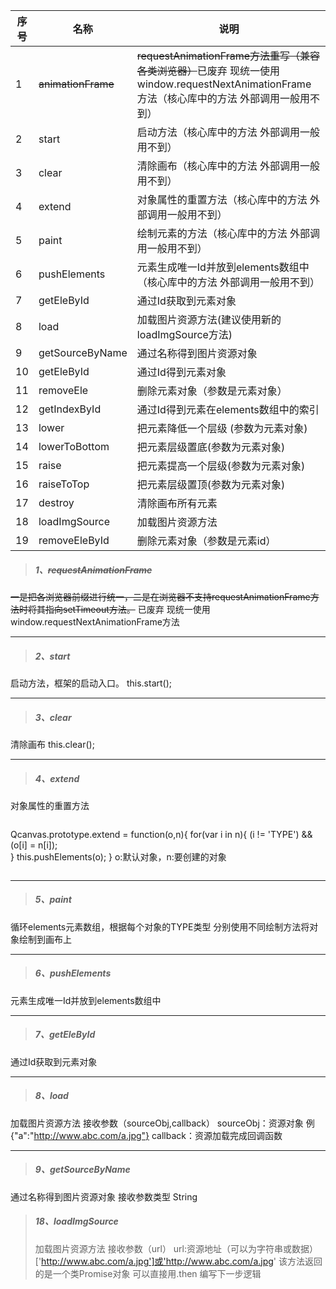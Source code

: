 序号|名称|说明
---|---|---
1|~~animationFrame~~|~~requestAnimationFrame方法重写（兼容各类浏览器）~~已废弃 现统一使用window.requestNextAnimationFrame方法（核心库中的方法 外部调用一般用不到）
2|start|启动方法（核心库中的方法 外部调用一般用不到）
3|clear|清除画布（核心库中的方法 外部调用一般用不到）
4|extend|对象属性的重置方法（核心库中的方法 外部调用一般用不到）
5|paint|绘制元素的方法（核心库中的方法 外部调用一般用不到）
6|pushElements|元素生成唯一Id并放到elements数组中 （核心库中的方法 外部调用一般用不到）
7|getEleById|通过Id获取到元素对象
8|load|加载图片资源方法(建议使用新的loadImgSource方法)
9|getSourceByName|通过名称得到图片资源对象
10|getEleById|通过Id得到元素对象
11|removeEle|删除元素对象（参数是元素对象）
12|getIndexById|通过Id得到元素在elements数组中的索引
13|lower|把元素降低一个层级 (参数为元素对象)
14|lowerToBottom|把元素层级置底(参数为元素对象)
15|raise|把元素提高一个层级(参数为元素对象)
16|raiseToTop|把元素层级置顶(参数为元素对象)
17|destroy|清除画布所有元素
18|loadImgSource|加载图片资源方法
19|removeEleById|删除元素对象（参数是元素id）




> ##### 1、~~requestAnimationFrame~~
~~一是把各浏览器前缀进行统一，二是在浏览器不支持requestAnimationFrame方法时将其指向setTimeout方法。~~
已废弃 现统一使用window.requestNextAnimationFrame方法


***
> ##### 2、start
启动方法，框架的启动入口。
this.start();

***
> ##### 3、clear
清除画布
this.clear();

***
> ##### 4、extend
对象属性的重置方法

> ```
Qcanvas.prototype.extend = function(o,n){
	for(var i in n){
		(i != 'TYPE') && (o[i] = n[i]);		
	}
	this.pushElements(o);
}
o:默认对象，n:要创建的对象
> ```

***
> ##### 5、paint
循环elements元素数组，根据每个对象的TYPE类型 分别使用不同绘制方法将对象绘制到画布上 

***
> ##### 6、pushElements
元素生成唯一Id并放到elements数组中 

***
> ##### 7、getEleById
通过Id获取到元素对象

***
> ##### 8、load
加载图片资源方法 
接收参数（sourceObj,callback）
sourceObj：资源对象 例{"a":"http://www.abc.com/a.jpg"}
callback：资源加载完成回调函数

***
> ##### 9、getSourceByName
通过名称得到图片资源对象
接收参数类型 String

> ##### 18、loadImgSource
> 加载图片资源方法
> 接收参数（url） 
> url:资源地址（可以为字符串或数据）['http://www.abc.com/a.jpg']或'http://www.abc.com/a.jpg'
> 该方法返回的是一个类Promise对象  可以直接用.then 编写下一步逻辑